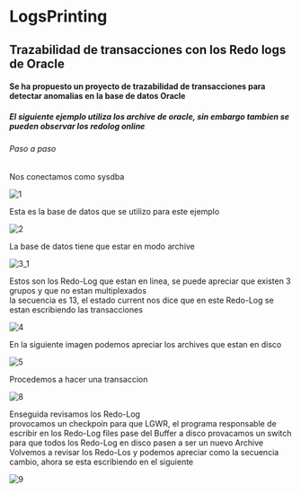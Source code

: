 # LogsPrinting

## Trazabilidad de transacciones con los Redo logs de Oracle

#### Se ha propuesto un proyecto de trazabilidad de transacciones para detectar anomalias en la base de datos Oracle

##### El siguiente ejemplo utiliza los archive de oracle, sin embargo  tambien se pueden observar los redolog online

###### Paso a paso

Nos conectamos como sysdba

![1](https://user-images.githubusercontent.com/20632410/48394804-8eedac80-e6da-11e8-9125-e75892503e72.PNG)

Esta es la base de datos que se utilizo para este ejemplo

![2](https://user-images.githubusercontent.com/20632410/48395186-0cfe8300-e6dc-11e8-9d22-1927ce8a9ad1.PNG)

La base de datos tiene que estar en modo archive

![3_1](https://user-images.githubusercontent.com/20632410/48395274-68307580-e6dc-11e8-9a29-f2a51bab118a.PNG)

Estos son los Redo-Log que estan en linea, se puede apreciar que existen 3 grupos y que no estan multiplexados <br>
la secuencia es 13, el estado current nos dice que en este Redo-Log se estan escribiendo las transacciones

![4](https://user-images.githubusercontent.com/20632410/48395622-6dda8b00-e6dd-11e8-9de0-6985dfc8157f.PNG)

En la siguiente imagen podemos apreciar los archives que estan en disco

![5](https://user-images.githubusercontent.com/20632410/48395662-99f60c00-e6dd-11e8-9b92-f637f34cd150.PNG)

Procedemos a hacer una transaccion

![8](https://user-images.githubusercontent.com/20632410/48395817-0d981900-e6de-11e8-913e-54897c2e1766.PNG)

Enseguida revisamos los Redo-Log <br>
provocamos un checkpoin para que LGWR, el programa responsable de escribir en los Redo-Log files pase del Buffer a disco
provacamos un switch para que todos los Redo-Log en disco pasen a ser un nuevo Archive
Volvemos a revisar los Redo-Los y podemos apreciar como la secuencia cambio, ahora se esta escribiendo en el siguiente

![9](https://user-images.githubusercontent.com/20632410/48396388-d6c30280-e6df-11e8-8644-4fc2714e7cda.PNG)



